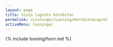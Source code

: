 ```yaml
---
layout: page
title: Sista lagrets hörnbitar
permalink: /Losningar/Losning/HornSistaLagret
activeMenu: losningar
---
```

<div class="container margin-top">
{% include losning/horn.md %}
</div>
